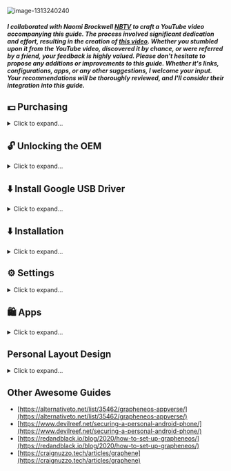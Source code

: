 ![image-1313240240](https://github.com/Scrut1ny/GrapheneOS-Guide/assets/53458032/fd537eec-0144-47aa-9e72-4bd65eb3964c)

##### I collaborated with Naomi Brockwell [NBTV](https://www.youtube.com/@NaomiBrockwellTV) to craft a YouTube video accompanying this guide. The process involved significant dedication and effort, resulting in the creation of [this video](https://youtu.be/wg00QkcpOOM). Whether you stumbled upon it from the YouTube video, discovered it by chance, or were referred by a friend, your feedback is highly valued. Please don't hesitate to propose any additions or improvements to this guide. Whether it's links, configurations, apps, or any other suggestions, I welcome your input. Your recommendations will be thoroughly reviewed, and I'll consider their integration into this guide.




## 💵 Purchasing

<details>
<summary>Click to expand...</summary>

- 📱 Mobile Phone
  - Purchase a new `Google Pixel` with `cash` from a local store (including the [Google Store](https://store.google.com/magazine/locations)) and avoid Verizon, as they lock the OEM.
    - *Ensure the transaction remains anonymous to avoid linking the phone's IMEI to your identity.*

- 📶 Mobile Carrier
  - Buy a pre-paid [Mint Mobile](https://www.mintmobile.com/) (T-Mobile) SIM card with `cash` from a local store.
    - Wire it up to a [privacy.com](https://privacy.com/) card.
      - For $15/month*, it provides unlimited* 4G/5G domestic data with relatively little attributable information on the account (e.g., no name, address, SSN, etc.)
  - [Calyx hotspot](https://calyxinstitute.org/membership/internet) for unlimited, unthrottled, anonymous connectivity. 

- 📳 Configuring Mobile Carrier
  - Use a free public Wi-Fi network far from your home to configure your recently acquired mobile carrier.
- 🌐 Utilizing Port 53 with a VPN on Public WiFi
  - Connect to a VPN service, configuring it to use port 53. This disguises VPN traffic as DNS queries, bypassing login requirements on public WiFi with captive portal networks, ensuring unrestricted internet access while preserving privacy and security.

- 📲 Mobile Accessories (optional)
  - Protective Case/Cover
      - [Google Pixel](https://www.amazon.com/stores/page/1AEDD91F-AFDC-49AA-A7F4-2BF2A6AEBD57/search?terms=Google%20Pixel)
  - Privacy Screen Protector
      - [Google Pixel](https://www.amazon.com/stores/page/EE20BD00-A914-460E-B3CC-12A13BB945E2)

</details>




## 🔓 Unlocking the OEM

<details>
<summary>Click to expand...</summary>

1. Remove physical SIM card
2. Factory reset (Settings > System > Reset options > `Erase all data (factory reset)` ✅
3. Setup Wi-Fi Connection (Settings > Network & internet > Internet)
4. Settings > System > Dev > `Allow OEM unlocking` ✅

</details>




## ⬇️ Install Google USB Driver

<details>
<summary>Click to expand...</summary>

1. Download: [Link](https://dl.google.com/android/repository/usb_driver_r13-windows.zip)
2. Unzip "usb_driver_r13-windows.zip"
3. `WIN + R` enter: `devmgmt.msc`
4. Portable Devices > Google Pixel
5. Right click device > `Properties` > `Driver` > `Update Driver` > `Browse my computer for drivers` > `Browse` > Select *unzipped* "usb_driver_r13-windows" file once located.

</details>




## ⬇️ Installation

<details>
<summary>Click to expand...</summary>

### Official Site > [https://grapheneos.org](https://grapheneos.org)
- [Web Install Guide](https://grapheneos.org/install/web)
- [CLI Install Guide](https://grapheneos.org/install/cli)

### System is bricked, boot looping, corrupted, or showing critical errors
- [Fix Guide](https://forum.xda-developers.com/t/guide-flashing-a-factory-image-with-fastboot-return-to-stock.1907796/)

</details>




## ⚙️ Settings

<details>
<summary>Click to expand...</summary>

#### Network & internet
* Settings > Network & internet > Internet > Carrier Settings ⚙️ > Preferred network type > `LTE only` ✅ (*if you don't have 5G*)
* Settings > Network & internet > Internet > Carrier Settings ⚙️ > `Allow 2G` ❌ (*if option exists*)
* Settings > Network & internet > Internet > *Select your Wi-Fi* ⚙️ > *select pen icon* > Advanced options > Privacy > `Use per-connection randomized MAC (default)` ✅
* Settings > Network & internet > Private DNS > Private DNS provider hostname: `dns.quad9.net` ✅
* Settings > Network & internet > Internet connectivity checks > `Disabled` ❌
  * **IMPORTANT:** *Make sure to enable again for captive portals used via public Wi-Fi!*

#### Apps
- Settings > Apps > Default apps (*Set your favorite default apps here*) ✅

#### Battery
- Settings > Battery > `Battery Percentage` ✅

#### Sound & vibration
- Settings > Sound & vibration > `Vibration & haptics` ❌
- Settings > Sound & vibration > `Dial pad tones` ❌
- Settings > Sound & vibration > `Screen locking sound` ❌
- Settings > Sound & vibration > `Charging sounds and vibration` ❌
- Settings > Sound & vibration > `Touch sounds` ❌
- Settings > Sound & vibration > `Always show icon when in vibrate mode` ❌

#### Display
- Settings > Display > `Adaptive Brightness` ✅
- Settings > Display > `Auto-rotate screen` ✅
- Settings > Display > Lock Screen > Privacy > `Show sensitive content only when unlocked` ✅
- Settings > Display > Lock Screen > `Wake screen for notifications` ❌
- Settings > Display > Screen timeout > `1 minute` ✅
- Settings > Display > `Dark Theme` ✅
- Settings > Display > `Increase touch sensitivity` ✅ (If you have screen protector)

#### Security
- Settings > Security > Auto reboot > `12 Hours` ✅
- Settings > Security > `Scramble PIN input layout` ✅

#### Privacy
- Settings > Privacy > Permission manager > Customize Everything! ✅
  - Use [exodus-privacy](https://reports.exodus-privacy.eu.org/) to assess if an app has excessive trackers or questionable permissions.

#### System
- Settings > System > Language & Input > on screen keyboard > GraphineOS Keyboard > Appearance & Layouts > Theme > `Material Dark` ✅

</details>




## 🛍️ Apps

<details>
<summary>Click to expand...</summary>

### FOSS Essential Apps
- Web Browser
  - [Mull](https://f-droid.org/packages/us.spotco.fennec_dos/) - Privacy oriented web browser (FF Based)
    - Add-ons
      - [uBlock Origin](https://addons.mozilla.org/en-US/firefox/addon/ublock-origin/)
      - [Tampermonkey](https://addons.mozilla.org/en-US/firefox/addon/tampermonkey/)
        - User Scripts (JS)
          - [Greasy Fork](https://greasyfork.org/)
            - [Simple YouTube Age Restriction Bypass](https://greasyfork.org/scripts/423851-simple-youtube-age-restriction-bypass)
- YouTube Alt
  - [LibreTube](https://github.com/libre-tube/LibreTube/releases/latest) - An alternative frontend for YouTube, for Android.
  - [NewPipe](https://github.com/TeamNewPipe/NewPipe/releases/latest) - A libre lightweight streaming front-end for Android. 
- Movie/Show Streaming Alt
  - [CloudStream](https://github.com/recloudstream/cloudstream/releases/latest) - Android app for streaming and downloading media.
    - [repos](https://rentry.org/cs3-repos#cloudstream-3-repositories)
- Music
  - [Auxio](https://github.com/OxygenCobalt/Auxio/releases/latest) - A simple, rational music player for Android
  - [InnerTune](https://github.com/z-huang/InnerTune/releases/latest) - A Material 3 YouTube Music client for Android
- Photo/Video Gallery
  - [Aves](https://github.com/deckerst/aves/releases/latest) - Aves is a gallery and metadata explorer app, built for Android with Flutter.
  - [Fossify Gallery](https://github.com/FossifyOrg/Gallery/releases/latest) - A premium app for managing and editing your photos, videos, GIFs without ads
- Notes
  - [Fossify Notes](https://github.com/FossifyOrg/Notes/releases/latest) - A simple textfield for adding quick notes without ads.
- Secure Messaging
  - [Signal](https://signal.org/android/apk/) - A private messenger for Android.
  - [SimpleX](https://github.com/simplex-chat/simplex-chat) - The first messaging network operating without user identifiers of any kind - 100% private by design!
  - [Session](https://github.com/oxen-io/session-android/releases/latest) - A private messenger for Android.
- Email Service
  - [Proton Mail](https://github.com/ProtonMail/proton-mail-android/releases/latest)
  - [Tuta](https://f-droid.org/en/packages/de.tutao.tutanota/)
- Navigation
  - [OsmAnd](https://github.com/osmandapp/OsmAnd/releases/latest) - Global Mobile Map Viewing & Navigation for Offline and Online OSM Maps
- Weather
  - [Rain](https://github.com/DarkMooNight/Rain/releases/latest) - Weather app.
- Updates
  - [Obtainium](https://github.com/ImranR98/Obtainium/releases/latest) - Get Android App Updates Directly From the Source. 

### App Stores
- [F-Droid](https://f-droid.org/) - The app store that respects freedom and privacy
- [Accrescent](https://github.com/accrescent/accrescent/releases/latest) - A novel Android app store focused on security, privacy, and usability
- [Aurora Store](https://f-droid.org/packages/com.aurora.store/) - An open-source alternative to Google Play Store with privacy and modern design

### F-Droid Apps
- Web Browser
  - [Mull](https://f-droid.org/packages/us.spotco.fennec_dos/) - Privacy oriented web browser (FF Based)
  - [Cromite](https://github.com/uazo/cromite/releases/latest) - Cromite a Bromite fork with ad blocking and privacy enhancements; take back your browser! 
- Navigation
  - [Organic Maps](https://f-droid.org/packages/app.organicmaps/) - Open-source, community-driven maps for travelers, tourists, cyclists & hikers
  - [OsmAnd~](https://f-droid.org/packages/net.osmand.plus/) - Global Mobile Map Viewing & Navigation for Offline and Online OSM Maps
- Weather
  - [Rain](https://github.com/DarkMooNight/Rain/releases/latest) - Weather app.
  - [Breezy Weather](https://github.com/breezy-weather/breezy-weather/releases/latest) - A Material Design Weather Application
- Onlne Video, Music, Streaming, Podcasts, etc
  - [NewPipe](https://f-droid.org/packages/org.schabi.newpipe/) - Lightweight YouTube frontend
  - [LibreTube](https://github.com/libre-tube/LibreTube/releases/latest) - An alternative frontend for YouTube, for Android.
  - [ViMusic](https://f-droid.org/packages/it.vfsfitvnm.vimusic/) - Seamlessly stream music from YouTube Music
  - [InnerTune](https://github.com/z-huang/InnerTune/releases/latest) - A Material 3 YouTube Music client for Android
  - [Spotube](https://github.com/KRTirtho/spotube/releases/latest) - 🎧 Open source Spotify client that doesn't require Premium nor uses Electron! Available for both desktop & mobile!
  - [Transistor](https://f-droid.org/packages/org.y20k.transistor/) - Transistor is an app for listening to radio stations over the internet.
  - [AntennaPod](https://f-droid.org/packages/de.danoeh.antennapod/) - Easy-to-use, flexible and open-source podcast manager and player
  - [Podverse](https://f-droid.org/packages/com.podverse.fdroid/) - Podcast app with clips, video, livestreams, playlists, profiles, and cross-platform
- Social Media
  - [Squawker](https://f-droid.org/en/packages/org.ca.squawker/) - An open-source Twitter/X client
  - [Infinity for Reddit](https://f-droid.org/en/packages/ml.docilealligator.infinityforreddit/) - A beautiful, feature-rich Reddit client.
  - [Mastodon](https://f-droid.org/packages/org.joinmastodon.android/) - Decentralized social network
  - [Shitter](https://f-droid.org/en/packages/org.nuclearfog.twidda/) - A lightweight Mastodon client focused on privacy and low data consumption
- Offline Media
  - [VLC Media Player](https://f-droid.org/packages/org.videolan.vlc/) - The best video and music player. Fast and “just works”, plays any file
  - [Video Transcoder](https://f-droid.org/packages/protect.videoeditor/) - Video transcoding between common formats
  - [Standard Notes](https://f-droid.org/packages/com.standardnotes/) - An end-to-end encrypted note-taking app for digitalists and professionals
  - [SimpleTextEditor](https://f-droid.org/packages/com.maxistar.textpad/) - Simple Text Editor
- Messenger (Private, Secure, etc)
  - [Brair](https://f-droid.org/packages/org.briarproject.briar.android/) - Secure Messaging, Anywhere
  - [Jami](https://f-droid.org/packages/cx.ring/) - Audio & Video Calls / Chat Take Control of your Communication!
  - [Session](https://f-droid.org/en/packages/network.loki.messenger.fdroid/) - Encrypted private messenger
- Email Service
  - [Proton Mail](https://github.com/ProtonMail/android-mail/releases/latest)
  - [Tuta](https://f-droid.org/en/packages/de.tutao.tutanota/)
- VPNs
  - [Mullvad VPN](https://f-droid.org/packages/net.mullvad.mullvadvpn/) - Protect your online privacy with a fast, trustworthy, and easy-to-use VPN.
  - [IVPN](https://f-droid.org/packages/net.ivpn.client/) - Privacy focused VPN service with WireGuard
  - [Calyx VPN](https://f-droid.org/packages/org.calyxinstitute.vpn/) - Free VPN Service offered by The Calyx Institute
  - [Proton VPN](https://f-droid.org/packages/ch.protonvpn.android/) - Free Swiss VPN with advanced security and privacy features.
- App Control & Container/Isolator
  - [NetGuard](https://f-droid.org/packages/eu.faircode.netguard/) - A simple way to block access to the internet per application
  - [Insular](https://f-droid.org/packages/com.oasisfeng.island.fdroid/) - Isolate your Big Brother apps
- Misc. Apps
  - [PCAPdroid](https://f-droid.org/packages/com.emanuelef.remote_capture/) - No-root network monitor and traffic dump tool for Android devices
  - [Seal](https://f-droid.org/en/packages/com.junkfood.seal/) - 🦭 Video/audio downloader for Android (YT-DLP), designed with Material You 
  - [PrivacyBlur](https://f-droid.org/packages/de.mathema.privacyblur/) - Blur or pixelate faces or sensitive areas in pictures
  - [KeePassDX](https://f-droid.org/packages/com.kunzisoft.keepass.libre/) - Secure and open source password manager compatible with KeePass files.
    - [Key Driver](https://gitlab.com/kunzisoft/android-hardware-key-driver/-/releases) - Unlock KeePassXC databases with [YubiKeys](https://keepassxc.org/docs/#faq-yubikey-2fa)
  - [Lemuroid](https://f-droid.org/packages/com.swordfish.lemuroid/) - All in one emulator on Android
  - [Lawnchair](https://f-droid.org/en/packages/ch.deletescape.lawnchair.plah/) - Pixel Launcher features plus customizability
  - [Public IP](https://f-droid.org/en/packages/net.guildem.publicip/) - App and Widget allowing user to find its current public IP address
  - [Catima](https://f-droid.org/packages/me.hackerchick.catima/) - Catima, a Loyalty Card & Ticket Manager for Android
  - [Feeder](https://github.com/spacecowboy/Feeder) - Android RSS reader app

### Aurora Store Apps
- Magic Earth
  - [Google Play Store](https://play.google.com/store/apps/details?id=com.generalmagic.magicearth)
  - Direct Download: [https://www.magicearth.com/apk/](https://www.magicearth.com/apk/) - Password: `7h6Q7\9AsF:a7"Ja`
- Tor Browser
  - [Google Play Store](https://play.google.com/store/apps/details?id=org.torproject.torbrowser)

</details>




## Personal Layout Design

<details>
<summary>Click to expand...</summary>

## Personal Current Phone Layout
![image](https://github.com/Scrut1ny/GrapheneOS-Guide/assets/53458032/48b8fe77-1c37-4e1c-afb9-6be1c2d23787)

- If you would like your system to look like mine, please check out these apps:
  - [unlauncher](https://github.com/jkuester/unlauncher/releases/latest) - Android minimalistic launcher
    - [F-Droid Link](https://f-droid.org/packages/com.jkuester.unlauncher/)
  - [KISS](https://github.com/Neamar/KISS/releases/latest) - Lightning fast, open-source, < 250kb Android launcher
  - My KISS Config
  ```
  {"__v":183,"freeze-history":true,"history-hide":true,"first-run-favorites":false,"selected-search-provider-names":["DuckDuckGo"],"require-layout-update":false,"gesture-up":"display-apps","favorite-apps-list":"app:\/\/us.spotco.fennec_dos\/us.spotco.fennec_dos.App;app:\/\/com.zionhuang.music\/com.zionhuang.music.MainActivity;app:\/\/org.thoughtcrime.securesms\/org.thoughtcrime.securesms.RoutingActivity;app:\/\/com.android.dialer\/com.android.dialer.main.impl.MainActivity;app:\/\/com.android.settings\/com.android.settings.Settings;","enable-app-history":false,"available-search-providers":["DuckDuckGo|https:\/\/start.duckduckgo.com\/?q=%s"],"enable-search":false,"large-search-bar":true,"transparent-search":true,"subicon-visible":false,"pref-toggle-tags-list":["call","clock","message","people","messaging"],"excluded-apps":["fr.neamar.kiss\/fr.neamar.kiss.MainActivity"],"default-search-provider":"DuckDuckGo","theme":"transparent-dark","pref-hide-circle":true,"first-run-shortcuts":false,"exclude-favorites-history":false,"deleting-search-providers-names":["Google","Google Maps","Google Play Store","YouTube","Ecosia","Bing"],"force-adaptive":false,"icons-pack":"com.donnnno.arcticons","pref-hide-search-bar-hint":true,"__tags":{"app:\/\/com.android.dialer\/com.android.dialer.main.impl.MainActivity":"dial call phone","app:\/\/com.android.contacts\/com.android.contacts.activities.PeopleActivity":"contacts people relations","app:\/\/org.chromium.chrome\/com.google.android.apps.chrome.Main":"internet web browser","app:\/\/com.android.deskclock\/com.android.deskclock.DeskClock":"clock alarm timer stopwatch","app:\/\/us.spotco.fennec_dos\/org.mozilla.fenix.IntentReceiverActivity":"internet web browser","app:\/\/com.android.deskclock\/com.android.deskclock.HandleApiCalls":"clock alarm timer stopwatch","app:\/\/com.android.messaging\/com.android.messaging.ui.conversationlist.ConversationListActivity":"text message compose sms mms messaging"}}
  ```

- Arcticons
  - [Arcticons Dark](https://f-droid.org/packages/com.donnnno.arcticons/) - A monotone line-based icon pack
  - [Arcticons Light](https://f-droid.org/packages/com.donnnno.arcticons.light/) - A monotone line-based icon pack
  - [Arcticons You](https://f-droid.org/packages/com.donnnno.arcticons.you/) - A Material You line-based icon pack

</details>




## Other Awesome Guides
- [https://alternativeto.net/list/35462/grapheneos-appverse/](https://alternativeto.net/list/35462/grapheneos-appverse/)
- [https://www.devilreef.net/securing-a-personal-android-phone/](https://www.devilreef.net/securing-a-personal-android-phone/)
- [https://redandblack.io/blog/2020/how-to-set-up-grapheneos/](https://redandblack.io/blog/2020/how-to-set-up-grapheneos/)
- [https://craignuzzo.tech/articles/graphene](https://craignuzzo.tech/articles/graphene)
